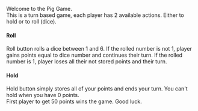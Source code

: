 Welcome to the Pig Game.<br>
This is a turn based game, each player has 2 available actions. Either to hold or to roll (dice).<br>
<h4>Roll</h4>
Roll button rolls a dice between 1 and 6. If the rolled number is not 1, player gains points equal to dice number and continues their turn. If the rolled number is 1, player loses all their not stored points and their turn.<br>
<h4>Hold</h4>
Hold button simply stores all of your points and ends your turn. You can't hold when you have 0 points.<br>
First player to get 50 points wins the game. Good luck.<br>
